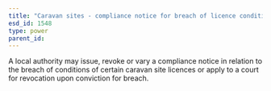 ```yaml
---
title: "Caravan sites - compliance notice for breach of licence conditions"
esd_id: 1548
type: power
parent_id:  
---
```


A local authority may issue, revoke or vary a compliance notice in relation to the breach of conditions of certain caravan site licences or apply to a court for revocation upon conviction for breach.

